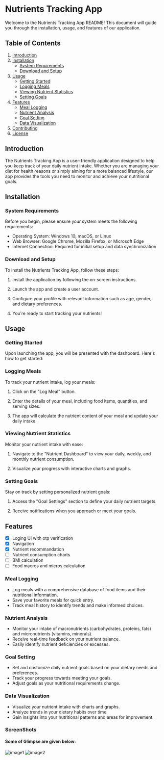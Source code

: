 # Nutrients Tracking App

Welcome to the Nutrients Tracking App README! This document will guide you through the installation, usage, and features of our application.

## Table of Contents

1. [Introduction](#introduction)
2. [Installation](#installation)
   - [System Requirements](#system-requirements)
   - [Download and Setup](#download-and-setup)
3. [Usage](#usage)
   - [Getting Started](#getting-started)
   - [Logging Meals](#logging-meals)
   - [Viewing Nutrient Statistics](#viewing-nutrient-statistics)
   - [Setting Goals](#setting-goals)
4. [Features](#features)
   - [Meal Logging](#meal-logging)
   - [Nutrient Analysis](#nutrient-analysis)
   - [Goal Setting](#goal-setting)
   - [Data Visualization](#data-visualization)
5. [Contributing](#contributing)
6. [License](#license)

## Introduction

The Nutrients Tracking App is a user-friendly application designed to help you keep track of your daily nutrient intake. Whether you are managing your diet for health reasons or simply aiming for a more balanced lifestyle, our app provides the tools you need to monitor and achieve your nutritional goals.

## Installation

### System Requirements

Before you begin, please ensure your system meets the following requirements:

- Operating System: Windows 10, macOS, or Linux
- Web Browser: Google Chrome, Mozilla Firefox, or Microsoft Edge
- Internet Connection: Required for initial setup and data synchronization

### Download and Setup

To install the Nutrients Tracking App, follow these steps:

1. Install the application by following the on-screen instructions.

2. Launch the app and create a user account.

3. Configure your profile with relevant information such as age, gender, and dietary preferences.

4. You're ready to start tracking your nutrients!

## Usage

### Getting Started

Upon launching the app, you will be presented with the dashboard. Here's how to get started:

### Logging Meals

To track your nutrient intake, log your meals:

1. Click on the "Log Meal" button.

2. Enter the details of your meal, including food items, quantities, and serving sizes.

3. The app will calculate the nutrient content of your meal and update your daily intake.

### Viewing Nutrient Statistics

Monitor your nutrient intake with ease:

1. Navigate to the "Nutrient Dashboard" to view your daily, weekly, and monthly nutrient consumption.

2. Visualize your progress with interactive charts and graphs.

### Setting Goals

Stay on track by setting personalized nutrient goals:

1. Access the "Goal Settings" section to define your daily nutrient targets.

2. Receive notifications when you approach or meet your goals.

## Features
- [x] Loging UI with otp verification
- [x] Navigation
- [x] Nutrient recommandation
- [ ] Nutrient consumption charts
- [ ] BMI calculation
- [ ] Food macros and micros calculation

### Meal Logging

- Log meals with a comprehensive database of food items and their nutritional information.
- Save your favorite meals for quick entry.
- Track meal history to identify trends and make informed choices.

### Nutrient Analysis

- Monitor your intake of macronutrients (carbohydrates, proteins, fats) and micronutrients (vitamins, minerals).
- Receive real-time feedback on your nutrient balance.
- Easily identify nutrient deficiencies or excesses.

### Goal Setting

- Set and customize daily nutrient goals based on your dietary needs and preferences.
- Track your progress towards meeting your goals.
- Adjust goals as your nutritional requirements change.

### Data Visualization

- Visualize your nutrient intake with charts and graphs.
- Analyze trends in your dietary habits over time.
- Gain insights into your nutritional patterns and areas for improvement.

### ScreenShots
#### Some of Glimpse are given below:
![image1](./assets/images/1.jpg)
![image2](./assets/images/2.jpg)
